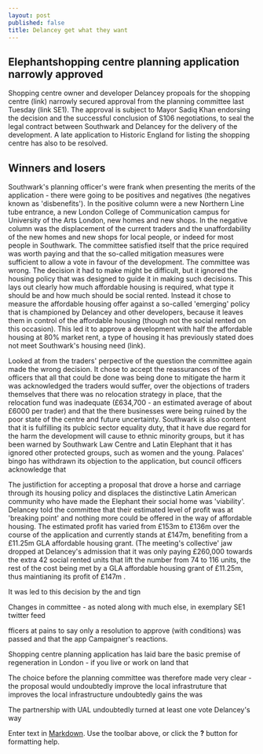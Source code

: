 ```yaml
---
layout: post
published: false
title: Delancey get what they want
---
```

## Elephantshopping centre planning application narrowly approved

Shopping centre owner and developer Delancey propoals for the shopping centre (link) narrowly secured approval from the planning committee last Tuesday (link SE1).  The approval is subject to Mayor Sadiq Khan endorsing the decision and the successful conclusion of S106 negotiations, to seal the legal contract between Southwark and Delancey for the delivery of the development.  A late application to Historic England for listing the shopping centre has also to be resolved.

## Winners and losers

Southwark's planning officer's were frank when presenting the merits of the application - there were going to be positives and negatives (the negatives known as 'disbenefits').  In the positive column were a new Northern Line tube entrance, a new London College of Communication campus for University of the Arts London, new homes and new shops.  In the negative column was the displacement of the current traders and the unaffordability of the new homes and new shops for local people, or indeed for most people in Southwark.  The committee satisfied itself that the price required was worth paying and that the so-called mitigation measures were sufficient to allow a vote in favour of the development.  The committee was wrong.  The decision it had to make might be difficult, but it ignored the housing policy that was designed to guide it in making such decisions.  This lays out clearly how much affordable housing is required, what type it should be and how much should be social rented.  Instead it chose to measure the affordable housing offer against a so-called 'emerging' policy that is championed by Delancey and other developers, because it leaves them in control of the affordable housing (though not the social rented on this occasion).  This led it to approve a development with half the affordable housing at 80% market rent, a type of housing it has previously stated does not meet Southwark's housing need (link).

Looked at from the traders' perpective of the question the committee again made the wrong decision.  It chose to accept the reassurances of the officers that all that could be done was being done to mitigate the harm it was acknowledged the traders would suffer, over the objections of traders themselves that there was no relocation strategy in place, that the relocation fund was inadequate (£634,700 - an estimated average of about £6000 per trader) and that the there businesses were being ruined by the poor state of the centre and future uncertainty.  Southwark is also content that it is fulfilling its publcic sector equality duty, that it have due regard for the harm the development will cause to ethnic minority groups, but it has been warned by Southwark Law Centre and Latin Elephant that it has ignored other protected groups, such as women and the young.  Palaces' bingo has withdrawn its objection to the application, but council officers acknowledge that

The justifiction for accepting a proposal that drove a horse and carriage through its housing policy and displaces the distinctive Latin American community who have made the Elephant their social home was 'viability'.  Delancey told the committee that their estimated level of profit was at 'breaking point' and nothing more could be offered in the way of affordable housing.  The estimated profit has varied from £153m to  £136m over the course of the application and currently stands at £147m, benefiting from a £11.25m GLA affordable housing grant.  (The meeting's collective' jaw dropped at Delancey's admission that it was only paying £260,000 towards the extra 42 social rented units that lift the number from 74 to 116 units, the rest of the cost being met by a GLA affordable housing grant of £11.25m, thus maintianing its profit of £147m .

It was led to this decision by the  and  tign   

Changes in committee - as noted along with much else, in exemplary SE1 twitter feed

fficers at pains to say only a resolution to approve (with conditions) was passed and that the app
Campaigner's reactions.

Shopping centre planning application has laid bare the basic premise of regeneration in London - if you live or work on land that 

The choice before the planning committee was therefore made very clear - the proposal would undoubtedly improve the local infrastruture that improves the local infrastructure undoubtedly gains the was

The partnership with UAL undoubtedly turned at least one vote Delancey's way



Enter text in [Markdown](http://daringfireball.net/projects/markdown/). Use the toolbar above, or click the **?** button for formatting help.
